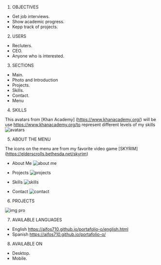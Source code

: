 1. OBJECTIVES

 * Get job interviews.
 * Show academic progress.
 * Kepp track of projects.
 
2. USERS

 * Recluters.
 * CEO.
 * Anyone who is interested.
 
3. SECTIONS

 * Main.
 * Photo and Introduction 
 * Projects.
 * Skills.
 * Contact.
 * Menu
 
4. SKILLS

 This avatars from [Khan Academy] (https://www.khanacademy.org/) will be use https://www.khanacademy.org/to represent different levels     of my skills
![avatars](http://i68.tinypic.com/2rmv2qe.jpg) 
 
5. ABOUT THE MENU

 The icons on the menu are from my favorite video game [SKYRIM] (https://elderscrolls.bethesda.net/skyrim)
 
  * About Me
 ![about me](http://i65.tinypic.com/16hlqn9.png)
 
  * Projects
 ![projects](http://i63.tinypic.com/11hytyb.png)
 
  * Skills
 ![skills](http://i65.tinypic.com/141p3qo.png)
 
  * Contact
 ![contact](http://i65.tinypic.com/30nb1pl.png)
 
6. PROJECTS

![img pro](http://i65.tinypic.com/ddf4i9.png)
 
7. AVAILABLE LANGUAGES

 * English  https://aifos710.github.io/portafolio-o/english.html
 * Spanish  https://aifos710.github.io/portafolio-o/
 
8. AVAILABLE ON

 * Desktop.
 * Mobile.
 


 
